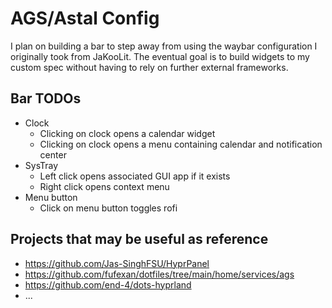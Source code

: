 # AGS/Astal Config

I plan on building a bar to step away from using the waybar configuration I originally took from JaKooLit.
The eventual goal is to build widgets to my custom spec without having to rely on further external frameworks.


## Bar TODOs

- Clock
  - Clicking on clock opens a calendar widget
  - Clicking on clock opens a menu containing calendar and notification center
- SysTray
  - Left click opens associated GUI app if it exists
  - Right click opens context menu
- Menu button
  - Click on menu button toggles rofi

## Projects that may be useful as reference

- https://github.com/Jas-SinghFSU/HyprPanel
- https://github.com/fufexan/dotfiles/tree/main/home/services/ags
- https://github.com/end-4/dots-hyprland
- ...
